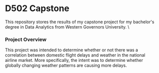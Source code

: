 # D502 Capstone
This repository stores the results of my capstone project for my bachelor's degree in Data Analytics from Western Governors University. \

### Project Overview
This project was intended to determine whether or not there was a correlation between domestic flight delays and weather in the national airline market. More specifically, the intent was to determine whether globally changing weather patterns are causing more delays.
